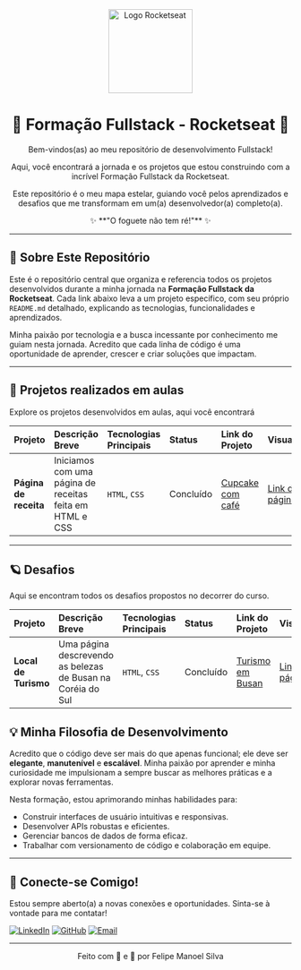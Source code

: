 <div align="center">
  <img src="https://storage.googleapis.com/star-lab/novo-site/formacoes/fullstack/fullstack-icon.svg" alt="Logo Rocketseat" width="150"/>
  <h1>🚀 Formação Fullstack - Rocketseat 🚀</h1>
  <p>Bem-vindos(as) ao meu repositório de desenvolvimento Fullstack!</p>
  <p>Aqui, você encontrará a jornada e os projetos que estou construindo com a incrível Formação Fullstack da Rocketseat.</p>
  <p>Este repositório é o meu mapa estelar, guiando você pelos aprendizados e desafios que me transformam em um(a) desenvolvedor(a) completo(a).</p>
  <p>✨ **"O foguete não tem ré!"** ✨</p>
</div>

---

## 🌌 Sobre Este Repositório

Este é o repositório central que organiza e referencia todos os projetos desenvolvidos durante a minha jornada na **Formação Fullstack da Rocketseat**. Cada link abaixo leva a um projeto específico, com seu próprio `README.md` detalhado, explicando as tecnologias, funcionalidades e aprendizados.

Minha paixão por tecnologia e a busca incessante por conhecimento me guiam nesta jornada. Acredito que cada linha de código é uma oportunidade de aprender, crescer e criar soluções que impactam.

---

## 🌠 Projetos realizados em aulas

Explore os projetos desenvolvidos em aulas, aqui você encontrará 

| Projeto | Descrição Breve | Tecnologias Principais | Status | Link do Projeto | Visualização |
| :------ | :-------------- | :--------------------- | :----- | :-------------- | :----------- |
| **Página de receita** | Iniciamos com uma página de receitas feita em HTML e CSS | `HTML`, `CSS` | Concluído | [Cupcake com café](https://github.com/FelipeMasil/pagina_de_receita) | [Link da página](https://felipemasil.github.io/pagina_de_receita/)

---

## 🪐 Desafios

Aqui se encontram todos os desafios propostos no decorrer do curso.

| Projeto | Descrição Breve | Tecnologias Principais | Status | Link do Projeto | Visualização |
| :------ | :-------------- | :--------------------- | :----- | :-------------- | :----------- |
| **Local de Turismo** | Uma página descrevendo as belezas de Busan na Coréia do Sul | `HTML`, `CSS` | Concluído | [Turismo em Busan](https://github.com/FelipeMasil/fullstack-nivel01-desafio01) | [Link da página](https://felipemasil.github.io/fullstack-nivel01-desafio01/)

## 💡 Minha Filosofia de Desenvolvimento

Acredito que o código deve ser mais do que apenas funcional; ele deve ser **elegante**, **manutenível** e **escalável**. Minha paixão por aprender e minha curiosidade me impulsionam a sempre buscar as melhores práticas e a explorar novas ferramentas.

Nesta formação, estou aprimorando minhas habilidades para:

* Construir interfaces de usuário intuitivas e responsivas.
* Desenvolver APIs robustas e eficientes.
* Gerenciar bancos de dados de forma eficaz.
* Trabalhar com versionamento de código e colaboração em equipe.

---

## 💜 Conecte-se Comigo!

Estou sempre aberto(a) a novas conexões e oportunidades. Sinta-se à vontade para me contatar!

[![LinkedIn](https://img.shields.io/badge/LinkedIn-0077B5?style=for-the-badge&logo=linkedin&logoColor=white)](https://www.linkedin.com/in/felipemasil/)
[![GitHub](https://img.shields.io/badge/GitHub-100000?style=for-the-badge&logo=github&logoColor=white)](https://github.com/FelipeMasil)
[![Email](https://img.shields.io/badge/Email-D14836?style=for-the-badge&logo=gmail&logoColor=white)](mailto:felipe.manoelsilva@protonmail.com)

---

<div align="center">
  <p>Feito com 💙 e 🚀 por Felipe Manoel Silva</p>
</div>